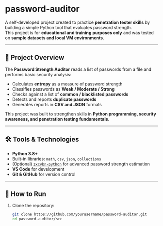 # password-auditor

A self-developed project created to practice **penetration tester skills** by building a simple Python tool that evaluates password strength.  
This project is for **educational and training purposes only** and was tested on **sample datasets and local VM environments**.  

---

## 📌 Project Overview
The **Password Strength Auditor** reads a list of passwords from a file and performs basic security analysis:

- Calculates **entropy** as a measure of password strength  
- Classifies passwords as **Weak / Moderate / Strong**  
- Checks against a list of **common / blacklisted passwords**  
- Detects and reports **duplicate passwords**  
- Generates reports in **CSV and JSON** formats  

This project was built to strengthen skills in **Python programming, security awareness, and penetration testing fundamentals**.

---

## 🛠 Tools & Technologies
- **Python 3.8+**
- Built-in libraries: `math`, `csv`, `json`, `collections`
- (Optional) [`zxcvbn-python`](https://github.com/dwolfhub/zxcvbn-python) for advanced password strength estimation
- **VS Code** for development
- **Git & GitHub** for version control

---

## 🚀 How to Run

1. Clone the repository:
   ```bash
   git clone https://github.com/yourusername/password-auditor.git
   cd password-auditor/src
